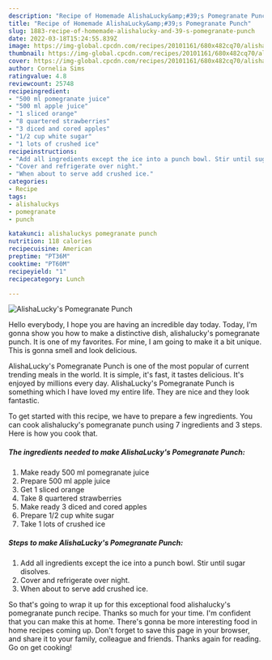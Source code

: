 ```yaml
---
description: "Recipe of Homemade AlishaLucky&amp;#39;s Pomegranate Punch"
title: "Recipe of Homemade AlishaLucky&amp;#39;s Pomegranate Punch"
slug: 1883-recipe-of-homemade-alishalucky-and-39-s-pomegranate-punch
date: 2022-03-18T15:24:55.839Z
image: https://img-global.cpcdn.com/recipes/20101161/680x482cq70/alishaluckys-pomegranate-punch-recipe-main-photo.jpg
thumbnail: https://img-global.cpcdn.com/recipes/20101161/680x482cq70/alishaluckys-pomegranate-punch-recipe-main-photo.jpg
cover: https://img-global.cpcdn.com/recipes/20101161/680x482cq70/alishaluckys-pomegranate-punch-recipe-main-photo.jpg
author: Cornelia Sims
ratingvalue: 4.8
reviewcount: 25748
recipeingredient:
- "500 ml pomegranate juice"
- "500 ml apple juice"
- "1 sliced orange"
- "8 quartered strawberries"
- "3 diced and cored apples"
- "1/2 cup white sugar"
- "1 lots of crushed ice"
recipeinstructions:
- "Add all ingredients except the ice into a punch bowl. Stir until sugar disolves."
- "Cover and refrigerate over night."
- "When about to serve add crushed ice."
categories:
- Recipe
tags:
- alishaluckys
- pomegranate
- punch

katakunci: alishaluckys pomegranate punch 
nutrition: 118 calories
recipecuisine: American
preptime: "PT36M"
cooktime: "PT60M"
recipeyield: "1"
recipecategory: Lunch

---
```



![AlishaLucky&#39;s Pomegranate Punch](https://img-global.cpcdn.com/recipes/20101161/680x482cq70/alishaluckys-pomegranate-punch-recipe-main-photo.jpg)

Hello everybody, I hope you are having an incredible day today. Today, I'm gonna show you how to make a distinctive dish, alishalucky&#39;s pomegranate punch. It is one of my favorites. For mine, I am going to make it a bit unique. This is gonna smell and look delicious.



AlishaLucky&#39;s Pomegranate Punch is one of the most popular of current trending meals in the world. It is simple, it's fast, it tastes delicious. It's enjoyed by millions every day. AlishaLucky&#39;s Pomegranate Punch is something which I have loved my entire life. They are nice and they look fantastic.


To get started with this recipe, we have to prepare a few ingredients. You can cook alishalucky&#39;s pomegranate punch using 7 ingredients and 3 steps. Here is how you cook that.

<!--inarticleads1-->

##### The ingredients needed to make AlishaLucky&#39;s Pomegranate Punch:

1. Make ready 500 ml pomegranate juice
1. Prepare 500 ml apple juice
1. Get 1 sliced orange
1. Take 8 quartered strawberries
1. Make ready 3 diced and cored apples
1. Prepare 1/2 cup white sugar
1. Take 1 lots of crushed ice




<!--inarticleads2-->

##### Steps to make AlishaLucky&#39;s Pomegranate Punch:

1. Add all ingredients except the ice into a punch bowl. Stir until sugar disolves.
1. Cover and refrigerate over night.
1. When about to serve add crushed ice.




So that's going to wrap it up for this exceptional food alishalucky&#39;s pomegranate punch recipe. Thanks so much for your time. I'm confident that you can make this at home. There's gonna be more interesting food in home recipes coming up. Don't forget to save this page in your browser, and share it to your family, colleague and friends. Thanks again for reading. Go on get cooking!
